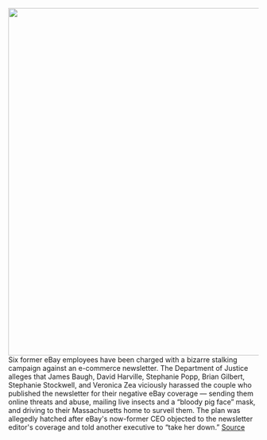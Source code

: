 <img src='https://cdn.vox-cdn.com/thumbor/seN8jrpeRzTOF79m1pQHPP6QGyE=/0x0:1020x681/1200x800/filters:focal(429x260:591x422)/cdn.vox-cdn.com/uploads/chorus_image/image/66937072/ebay-logo-stock_1020.1419980109.0.jpg' width='700px' /><br/>
Six former eBay employees have been charged with a bizarre stalking campaign against an e-commerce newsletter. The Department of Justice alleges that James Baugh, David Harville, Stephanie Popp, Brian Gilbert, Stephanie Stockwell, and Veronica Zea viciously harassed the couple who published the newsletter for their negative eBay coverage — sending them online threats and abuse, mailing live insects and a “bloody pig face” mask, and driving to their Massachusetts home to surveil them. The plan was allegedly hatched after eBay's now-former CEO objected to the newsletter editor's coverage and told another executive to “take her down.”
<a href='https://www.theverge.com/2020/6/15/21291666/ebay-employees-arrested-journalist-harassment'> Source <a/>